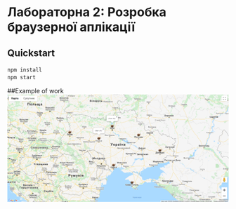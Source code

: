 # Лабораторна 2: Розробка браузерної аплікації

## Quickstart
``` bash
npm install
npm start
```

##Example of work
![example of work](https://github.com/Viacheslav-Filipenko/kpp-labs/blob/master/lab2/public/assets/examples/example.png?raw=true)
